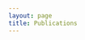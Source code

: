 ```yaml
---
layout: page
title: Publications
---
```


 <script src="https://bibbase.org/show?bib=https%3A%2F%2Fapi.zotero.org%2Fusers%2F2398721%2Fcollections%2FJQJ2F2BR%2Fitems%3Fkey%3DVoBqRAZqV5r5GUZQw2NHKmbx%26format%3Dbibtex&jsonp=1&theme=default"></script> 


